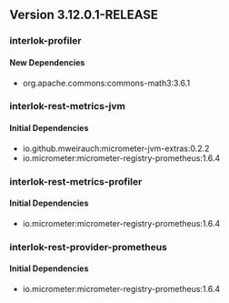 ## Version 3.12.0.1-RELEASE ##

### interlok-profiler ###

#### New Dependencies ####
- org.apache.commons:commons-math3:3.6.1

### interlok-rest-metrics-jvm ###

#### Initial Dependencies ####
- io.github.mweirauch:micrometer-jvm-extras:0.2.2
- io.micrometer:micrometer-registry-prometheus:1.6.4

### interlok-rest-metrics-profiler ###

#### Initial Dependencies ####
- io.micrometer:micrometer-registry-prometheus:1.6.4

### interlok-rest-provider-prometheus ###

#### Initial Dependencies ####
- io.micrometer:micrometer-registry-prometheus:1.6.4
